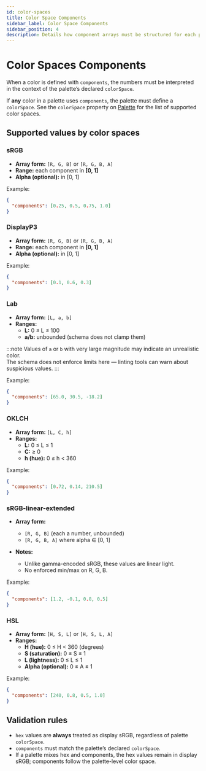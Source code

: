 ```yaml
---
id: color-spaces
title: Color Space Components
sidebar_label: Color Space Components
sidebar_position: 4
description: Details how component arrays must be structured for each palette colorSpace and the validation rules that apply to them.
---
```


# Color Spaces Components

When a color is defined with `components`, the numbers must be interpreted in the context of the palette’s declared `colorSpace`.

If **any** color in a palette uses `components`, the palette must define a `colorSpace`. See the `colorSpace` property on [Palette](./palette) for the list of supported color spaces.

## Supported values by color spaces

### sRGB

- **Array form:** `[R, G, B]` or `[R, G, B, A]`
- **Range:** each component in **[0, 1]**
- **Alpha (optional):** in [0, 1]

Example:

```json
{
  "components": [0.25, 0.5, 0.75, 1.0]
}
```

### DisplayP3

- **Array form:** `[R, G, B]` or `[R, G, B, A]`
- **Range:** each component in **[0, 1]**
- **Alpha (optional):** in [0, 1]

Example:

```json
{
  "components": [0.1, 0.6, 0.3]
}
```

### Lab

- **Array form:** `[L, a, b]`
- **Ranges:**
  - **L:** 0 ≤ L ≤ 100
  - **a/b:** unbounded (schema does not clamp them)

:::note
Values of `a` or `b` with very large magnitude may indicate an unrealistic color.  
The schema does not enforce limits here — linting tools can warn about suspicious values.
:::

Example:

```json
{
  "components": [65.0, 30.5, -18.2]
}
```

### OKLCH

- **Array form:** `[L, C, h]`
- **Ranges:**
  - **L:** 0 ≤ L ≤ 1
  - **C:** ≥ 0
  - **h (hue):** 0 ≤ h < 360

Example:

```json
{
  "components": [0.72, 0.14, 210.5]
}
```

### sRGB-linear-extended

- **Array form:**

  - `[R, G, B]` (each a number, unbounded)
  - `[R, G, B, A]` where alpha ∈ [0, 1]

- **Notes:**
  - Unlike gamma-encoded sRGB, these values are linear light.
  - No enforced min/max on R, G, B.

Example:

```json
{
  "components": [1.2, -0.1, 0.8, 0.5]
}
```

### HSL

- **Array form:** `[H, S, L]` or `[H, S, L, A]`
- **Ranges:**
  - **H (hue):** 0 ≤ H < 360 (degrees)
  - **S (saturation):** 0 ≤ S ≤ 1
  - **L (lightness):** 0 ≤ L ≤ 1
  - **Alpha (optional):** 0 ≤ A ≤ 1

Example:

```json
{
  "components": [240, 0.8, 0.5, 1.0]
}
```

## Validation rules

- `hex` values are **always** treated as display sRGB, regardless of palette `colorSpace`.
- `components` must match the palette’s declared `colorSpace`.
- If a palette mixes hex and components, the hex values remain in display sRGB; components follow the palette-level color space.
